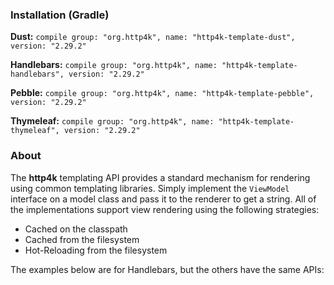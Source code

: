 ### Installation (Gradle)
**Dust:** ```compile group: "org.http4k", name: "http4k-template-dust", version: "2.29.2"```

**Handlebars:** ```compile group: "org.http4k", name: "http4k-template-handlebars", version: "2.29.2"```

**Pebble:** ```compile group: "org.http4k", name: "http4k-template-pebble", version: "2.29.2"```

**Thymeleaf:** ```compile group: "org.http4k", name: "http4k-template-thymeleaf", version: "2.29.2"```

### About
The **http4k** templating API provides a standard mechanism for rendering using common templating libraries. Simply implement the `ViewModel` interface on a model class and pass it to the renderer to get a string. All of the implementations support view rendering using the following strategies:

* Cached on the classpath
* Cached from the filesystem
* Hot-Reloading from the filesystem

The examples below are for Handlebars, but the others have the same APIs:
<script src="https://gist-it.appspot.com/https://github.com/http4k/http4k/blob/master/src/docs/guide/modules/templating/example.kt"></script>
